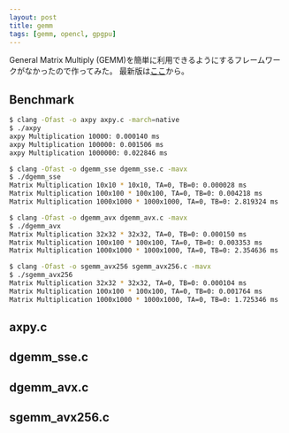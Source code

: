 ```yaml
---
layout: post
title: gemm
tags: [gemm, opencl, gpgpu]
---
```


General Matrix Multiply (GEMM)を簡単に利用できるようにするフレームワークがなかったので作ってみた。
最新版は[ここ](https://github.com/yui0/slibs)から。

## Benchmark

```bash
$ clang -Ofast -o axpy axpy.c -march=native
$ ./axpy 
axpy Multiplication 10000: 0.000140 ms
axpy Multiplication 100000: 0.001506 ms
axpy Multiplication 1000000: 0.022846 ms

$ clang -Ofast -o dgemm_sse dgemm_sse.c -mavx
$ ./dgemm_sse 
Matrix Multiplication 10x10 * 10x10, TA=0, TB=0: 0.000028 ms
Matrix Multiplication 100x100 * 100x100, TA=0, TB=0: 0.004218 ms
Matrix Multiplication 1000x1000 * 1000x1000, TA=0, TB=0: 2.819324 ms

$ clang -Ofast -o dgemm_avx dgemm_avx.c -mavx
$ ./dgemm_avx 
Matrix Multiplication 32x32 * 32x32, TA=0, TB=0: 0.000150 ms
Matrix Multiplication 100x100 * 100x100, TA=0, TB=0: 0.003353 ms
Matrix Multiplication 1000x1000 * 1000x1000, TA=0, TB=0: 2.354636 ms

$ clang -Ofast -o sgemm_avx256 sgemm_avx256.c -mavx
$ ./sgemm_avx256 
Matrix Multiplication 32x32 * 32x32, TA=0, TB=0: 0.000104 ms
Matrix Multiplication 100x100 * 100x100, TA=0, TB=0: 0.001764 ms
Matrix Multiplication 1000x1000 * 1000x1000, TA=0, TB=0: 1.725346 ms
```

## axpy.c

<script src="https://gist.github.com/yui0/a75ed71f2b1f8cccee6c8bc072dafd98.js"></script>

## dgemm_sse.c

<script src="https://gist.github.com/yui0/70063ae84ea9ab358383090cd589185f.js"></script>

## dgemm_avx.c

<script src="https://gist.github.com/yui0/9c3f5004441ec3c71a8e70d86615b303.js"></script>

## sgemm_avx256.c

<script src="https://gist.github.com/yui0/3c447e1890bb21c14b3a69ff76bf1757.js"></script>
